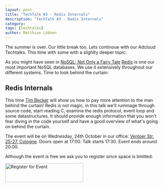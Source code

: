 ```yaml
---
layout: post
title: "TechTalk #3 - Redis Internals"
description: "TechTalk #3 - Redis Internals"
category:
tags: [techtalks]
author: Matthias Lübken
---
```


The summer is over. Our little break too. Lets continoue with our
Adcloud Techtalks. This time with some with a slighlty deeper topic:

As you might have seen in [NoSQL: Not Only a Fairy
Tale](http://dev.adcloud.com/blog/2012/07/13/nosql-not-only-a-fairy-tale/)
[Redis](http://redis.io/) is one our most important NoSQL databases.
We use it extensively throughout our different systems. Time to look
behind the curtain:

Redis Internals
---

This time [Tim Becker](https://twitter.com/a2800276) will show us how
to pay more attention to the man behind the curtain! Redis is not
magic, in this talk we'll rummage through source code, start reading
C, examine the redis protocol, event loop and some datastructures. It
should provide enough information that you won't fear diving in the
code yourself and have a good overview of what's going on behind the
curtain.

The event will be on Wednesday, 24th October in our office: [Venloer
Str. 25-27, Cologne](http://maps.google.de/maps?f=q&source=s_q&hl=de&geocode=&q=Adcloud+GmbH,+K%C3%B6ln&aq=t&sll=51.151786,10.415039&sspn=18.676297,42.407227&ie=UTF8&hq=Adcloud+GmbH,&hnear=K%C3%B6ln,+Nordrhein-Westfalen&t=h&ll=50.941826,6.936321&spn=0.03656,0.082827&z=14&layer=c&cbll=50.941682,6.936591&panoid=V7fZsdjW52tul8e5aBKh6g&cbp=12,288.94,,0,-8.03).
Doors open at 17:00. Talk starts 17:30. Event ends around 20:00.

Although the event is free we ask you to register since space is limitted:

<a class="guestlist-event-128865" href="#"><img width="250"
height="60" style="border: 0"
src="https://guestlistapp.com/images/embed/register.png" alt="Register
for Event" /></a>